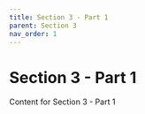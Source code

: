 ```yaml
---
title: Section 3 - Part 1
parent: Section 3
nav_order: 1
---
```


# Section 3 - Part 1

Content for Section 3 - Part 1
